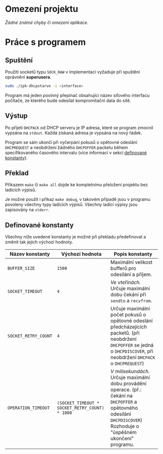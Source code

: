 # Omezení projektu

_Žádné známé chyby či omezení aplikace._


# Práce s programem
## Spuštění

Použití socketů typu `SOCK_RAW` v implementaci vyžaduje při spuštění oprávnění **superusera**.

```bash
sudo ./ipk-dhcpstarve -i <interface>
```

Program má jeden povinný přepínač obsahující název síťového interfacu počítače, ze kterého bude odesílat kompromitační data do sítě.


## Výstup

Po přijetí `DHCPACK` od DHCP serveru je IP adresa, které se program zmocnil vypsána na `stdout`. Každá získaná adresa je vypsána na nový řádek.

Program se sám ukončí při vyčerpání pokusů o opětovné odeslání `DHCPREQUEST` a neobdržení žádného `DHCPOFFER` packetu během specifikovaného časového intervalu (více informací v sekci [definované konstanty](#definovane-konstanty)).


## Překlad

Příkazem `make` či `make all` dojde ke kompletnímu přeložení projektu bez ladících výpisů.

Je možné použít i příkaz `make debug`, v takovém případě jsou v programu povoleny všechny typy ladících výpisů. Všechny ladící výpisy jsou zapisovány na `stderr`.


## Definované konstanty

Všechny níže uvedené konstanty je možné při překladu předefinovat a změnit tak jejich výchozí hodnoty.

| Název konstanty      | Výchozí hodnota | Popis konstanty |
|----------------------|-----------------|-----------------|
| `BUFFER_SIZE`        | `1500`          | Maximální velikost bufferů pro odesílání a příjem.
| `SOCKET_TIMEOUT`     | `4`             | _Ve vteřinách._ Určuje maximální dobu čekání při `sendto` a `recvfrom`.
| `SOCKET_RETRY_COUNT` | `4` | Určuje maximální počet pokusů o opětovné odeslání předcházejících packetů. (při neobdržení `DHCPOFFER` se jedná o `DHCPDISCOVER`, při neobdržení `DHCPACK` o `DHCPREQUEST`)
| `OPERATION_TIMEOUT`  | `(SOCKET_TIMEOUT * SOCKET_RETRY_COUNT) * 1000` | _V milisekundách._ Určuje maximální dobu provádění operace. (př.: čekání na `DHCPOFFER` a opětovného odesílání `DHCPDISCOVER`) Rozhoduje o "úspěšném ukončení" programu.
